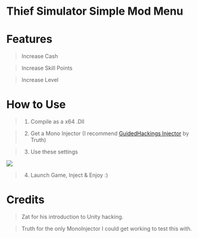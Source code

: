 <h1>Thief Simulator Simple Mod Menu</h1>

# Features
> Increase Cash

> Increase Skill Points

> Increase Level



# How to Use
> 1) Compile as a x64 .Dll


> 2) Get a Mono Injector (I recommend <a href="https://guidedhacking.com/resources/guided-hacking-dll-mono-injector.22/">GuidedHackings Injector</a> by Truth)


> 3) Use these settings

<img src="https://i.ibb.co/rsbtt0Q/11111.png">


> 4) Launch Game, Inject & Enjoy :)



# Credits
> Zat for his introduction to Unity hacking.

> Truth for the only MonoInjector I could get working to test this with.
